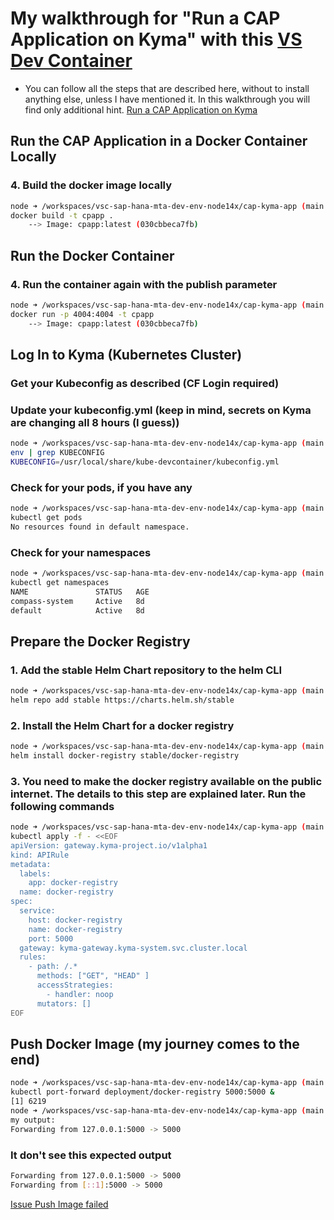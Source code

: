 # My walkthrough for "Run a CAP Application on Kyma" with this [VS Dev Container](https://github.com/draschke/vsc-sap-hana-mta-dev-env-node14x/blob/ef0b07b2c5621b9daead27db90d8c2f1ace6bc2a/.devcontainer)

- You can follow all the steps that are described here, without to install anything else, unless I have mentioned it. In this walkthrough you will find only additional hint.
[Run a CAP Application on Kyma](https://sap-samples.github.io/cloud-cap-risk-management/Kyma/)

## Run the CAP Application in a Docker Container Locally

### 4. Build the docker image locally
  
```bash
node ➜ /workspaces/vsc-sap-hana-mta-dev-env-node14x/cap-kyma-app (main ✗)
docker build -t cpapp . 
    --> Image: cpapp:latest (030cbbeca7fb)   
```

## Run the Docker Container

### 4. Run the container again with the publish parameter

```bash
node ➜ /workspaces/vsc-sap-hana-mta-dev-env-node14x/cap-kyma-app (main ✗)
docker run -p 4004:4004 -t cpapp 
    --> Image: cpapp:latest (030cbbeca7fb)   
```

## Log In to Kyma (Kubernetes Cluster)

### Get your Kubeconfig as described (CF Login required)

### Update your kubeconfig.yml  (keep in mind, secrets on Kyma are changing all 8 hours (I guess))
  
```bash
node ➜ /workspaces/vsc-sap-hana-mta-dev-env-node14x/cap-kyma-app (main ✗)
env | grep KUBECONFIG
KUBECONFIG=/usr/local/share/kube-devcontainer/kubeconfig.yml   
```

### Check for your pods, if you have any

```bash
node ➜ /workspaces/vsc-sap-hana-mta-dev-env-node14x/cap-kyma-app (main ✗)
kubectl get pods
No resources found in default namespace.
```

### Check for your namespaces

```bash
node ➜ /workspaces/vsc-sap-hana-mta-dev-env-node14x/cap-kyma-app (main ✗)
kubectl get namespaces
NAME               STATUS   AGE
compass-system     Active   8d
default            Active   8d
```

## Prepare the Docker Registry

### 1. Add the stable Helm Chart repository to the helm CLI

```bash
node ➜ /workspaces/vsc-sap-hana-mta-dev-env-node14x/cap-kyma-app (main ✗)
helm repo add stable https://charts.helm.sh/stable
```

### 2. Install the Helm Chart for a docker registry

```bash
node ➜ /workspaces/vsc-sap-hana-mta-dev-env-node14x/cap-kyma-app (main ✗)
helm install docker-registry stable/docker-registry
```

### 3. You need to make the docker registry available on the public internet. The details to this step are explained later. Run the following commands

```bash
node ➜ /workspaces/vsc-sap-hana-mta-dev-env-node14x/cap-kyma-app (main ✗) 
kubectl apply -f - <<EOF
apiVersion: gateway.kyma-project.io/v1alpha1
kind: APIRule
metadata:
  labels:
    app: docker-registry
  name: docker-registry
spec:
  service:
    host: docker-registry
    name: docker-registry
    port: 5000
  gateway: kyma-gateway.kyma-system.svc.cluster.local
  rules:
    - path: /.*
      methods: ["GET", "HEAD" ]
      accessStrategies:
        - handler: noop
      mutators: []
EOF
```

## Push Docker Image (my journey comes to the end)

```bash
node ➜ /workspaces/vsc-sap-hana-mta-dev-env-node14x/cap-kyma-app (main ✗)
kubectl port-forward deployment/docker-registry 5000:5000 &
[1] 6219
node ➜ /workspaces/vsc-sap-hana-mta-dev-env-node14x/cap-kyma-app (main ✗) 
my output:
Forwarding from 127.0.0.1:5000 -> 5000
```

### It don't see this expected output

```bash
Forwarding from 127.0.0.1:5000 -> 5000
Forwarding from [::1]:5000 -> 5000
```

[Issue Push Image failed](https://github.com/draschke/vsc-sap-hana-mta-dev-env-node14x/issues/5)

